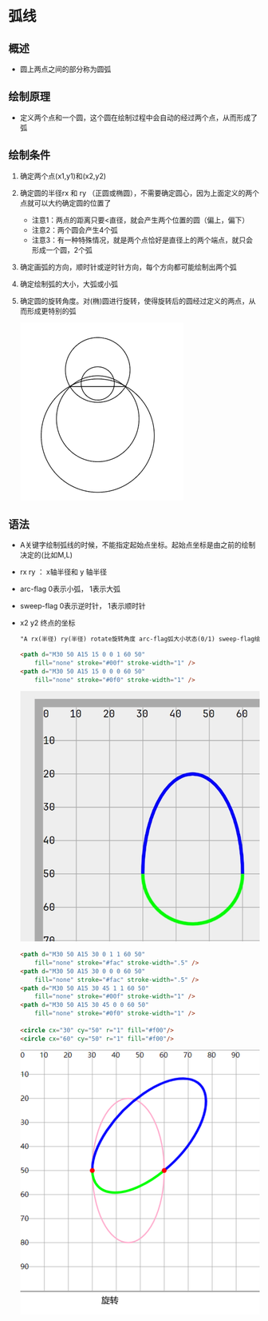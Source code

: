 # 弧线

## 概述

+ 圆上两点之间的部分称为圆弧

## 绘制原理

+ 定义两个点和一个圆，这个圆在绘制过程中会自动的经过两个点，从而形成了弧

## 绘制条件

1. 确定两个点(x1,y1)和(x2,y2)
2. 确定圆的半径rx 和 ry （正圆或椭圆），不需要确定圆心，因为上面定义的两个点就可以大约确定圆的位置了

     + 注意1：两点的距离只要<直径，就会产生两个位置的圆（偏上，偏下）
     + 注意2：两个圆会产生4个弧
     + 注意3：有一种特殊情况，就是两个点恰好是直径上的两个端点，就只会形成一个圆，2个弧

3. 确定画弧的方向，顺时针或逆时针方向，每个方向都可能绘制出两个弧
4. 确定绘制弧的大小，大弧或小弧
5. 确定圆的旋转角度。对(椭)圆进行旋转，使得旋转后的圆经过定义的两点，从而形成更特别的弧

     ![alt text](images/圆弧1.png)

## 语法

+ A关键字绘制弧线的时候，不能指定起始点坐标。起始点坐标是由之前的绘制决定的(比如M,L)
+ rx ry ： x轴半径和 y 轴半径
+ arc-flag 0表示小弧， 1表示大弧
+ sweep-flag 0表示逆时针， 1表示顺时针
+ x2 y2 终点的坐标

  ```txt
  "A rx(半径) ry(半径) rotate旋转角度 arc-flag弧大小状态(0/1) sweep-flag绘制方向(0/1) x2 y2"
  ```

  ```html
  <path d="M30 50 A15 15 0 0 1 60 50"
      fill="none" stroke="#00f" stroke-width="1" />
  <path d="M30 50 A15 15 0 0 0 60 50"
      fill="none" stroke="#0f0" stroke-width="1" />
  ```

  ![alt text](images/圆弧2.png)

  ```html
  <path d="M30 50 A15 30 0 1 1 60 50"
      fill="none" stroke="#fac" stroke-width=".5" />
  <path d="M30 50 A15 30 0 0 0 60 50"
      fill="none" stroke="#fac" stroke-width=".5" />
  <path d="M30 50 A15 30 45 1 1 60 50"
      fill="none" stroke="#00f" stroke-width="1" />
  <path d="M30 50 A15 30 45 0 0 60 50"
      fill="none" stroke="#0f0" stroke-width="1" />

  <circle cx="30" cy="50" r="1" fill="#f00"/>
  <circle cx="60" cy="50" r="1" fill="#f00"/>
  ```

  ![alt text](images/圆弧3.png)
